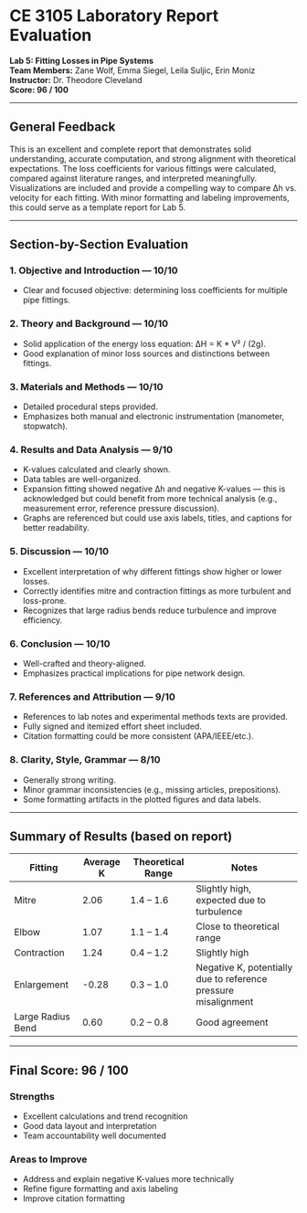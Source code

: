 
#  CE 3105 Laboratory Report Evaluation  
**Lab 5: Fitting Losses in Pipe Systems**  
**Team Members:** Zane Wolf, Emma Siegel, Leila Suljic, Erin Moniz  
**Instructor:** Dr. Theodore Cleveland  
**Score: 96 / 100**

---

## General Feedback

This is an excellent and complete report that demonstrates solid understanding, accurate computation, and strong alignment with theoretical expectations. The loss coefficients for various fittings were calculated, compared against literature ranges, and interpreted meaningfully. Visualizations are included and provide a compelling way to compare Δh vs. velocity for each fitting. With minor formatting and labeling improvements, this could serve as a template report for Lab 5.

---

##  Section-by-Section Evaluation

### 1. **Objective and Introduction** — **10/10**
-  Clear and focused objective: determining loss coefficients for multiple pipe fittings.

### 2. **Theory and Background** — **10/10**
-  Solid application of the energy loss equation: ΔH = K * V² / (2g).
-  Good explanation of minor loss sources and distinctions between fittings.

### 3. **Materials and Methods** — **10/10**
-  Detailed procedural steps provided.
-  Emphasizes both manual and electronic instrumentation (manometer, stopwatch).

### 4. **Results and Data Analysis** — **9/10**
-  K-values calculated and clearly shown.
-  Data tables are well-organized.
- Expansion fitting showed negative Δh and negative K-values — this is acknowledged but could benefit from more technical analysis (e.g., measurement error, reference pressure discussion).
- Graphs are referenced but could use axis labels, titles, and captions for better readability.

### 5. **Discussion** — **10/10**
-  Excellent interpretation of why different fittings show higher or lower losses.
-  Correctly identifies mitre and contraction fittings as more turbulent and loss-prone.
-  Recognizes that large radius bends reduce turbulence and improve efficiency.

### 6. **Conclusion** — **10/10**
-  Well-crafted and theory-aligned.
-  Emphasizes practical implications for pipe network design.

### 7. **References and Attribution** — **9/10**
-  References to lab notes and experimental methods texts are provided.
-  Fully signed and itemized effort sheet included.
- Citation formatting could be more consistent (APA/IEEE/etc.).

### 8. **Clarity, Style, Grammar** — **8/10**
-  Generally strong writing.
- Minor grammar inconsistencies (e.g., missing articles, prepositions).
- Some formatting artifacts in the plotted figures and data labels.

---

## Summary of Results (based on report)

| Fitting              | Average K | Theoretical Range | Notes                          |
|----------------------|-----------|-------------------|--------------------------------|
| Mitre                | 2.06      | 1.4 – 1.6         | Slightly high, expected due to turbulence |
| Elbow                | 1.07      | 1.1 – 1.4         | Close to theoretical range     |
| Contraction          | 1.24      | 0.4 – 1.2         | Slightly high                  |
| Enlargement          | -0.28     | 0.3 – 1.0         | Negative K, potentially due to reference pressure misalignment |
| Large Radius Bend    | 0.60      | 0.2 – 0.8         | Good agreement                 |

---

##  Final Score: **96 / 100**

###  **Strengths**
- Excellent calculations and trend recognition
- Good data layout and interpretation
- Team accountability well documented

###  **Areas to Improve**
- Address and explain negative K-values more technically
- Refine figure formatting and axis labeling
- Improve citation formatting


